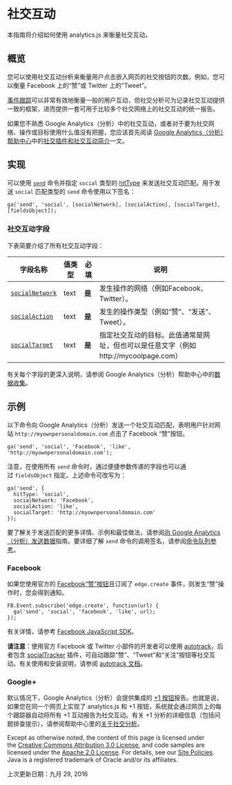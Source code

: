 # 社交互动

本指南将介绍如何使用 analytics.js 来衡量社交互动。

## 概览

您可以使用社交互动分析来衡量用户点击嵌入网页的社交按钮的次数。例如，您可以衡量 Facebook 上的“赞”或 Twitter 上的“Tweet”。

[事件跟踪](https://developers.google.cn/analytics/devguides/collection/analyticsjs/events?hl=zh-cn)可以非常有效地衡量一般的用户互动，但社交分析可为记录社交互动提供一致的框架，进而提供一套可用于比较多个社交网络上的社交互动的统一报告。

如果您不熟悉 Google Analytics（分析）中的社交互动，或者对于要为社交网络、操作或目标使用什么值没有把握，您应该首先阅读 [Google Analytics（分析）帮助中心](https://support.google.com/analytics?hl=zh-cn)中的[社交插件和社交互动简介](https://support.google.com/analytics/answer/6209874?hl=zh-cn)一文。

## 实现

可以使用 [`send`](https://developers.google.cn/analytics/devguides/collection/analyticsjs/command-queue-reference?hl=zh-cn#send) 命令并指定 `social` 类型的 [hitType](https://developers.google.cn/analytics/devguides/collection/analyticsjs/field-reference?hl=zh-cn#hitType) 来发送社交互动匹配。用于发送 `social` 匹配类型的 `send` 命令使用以下签名：

```
ga('send', 'social', [socialNetwork], [socialAction], [socialTarget], [fieldsObject]);
```

### 社交互动字段

下表简要介绍了所有社交互动字段：

| 字段名称                                     | 值类型  | 必填    | 说明                                       |
| ---------------------------------------- | ---- | ----- | ---------------------------------------- |
| [`socialNetwork`](https://developers.google.cn/analytics/devguides/collection/analyticsjs/field-reference?hl=zh-cn#socialNetwork) | text | **是** | 发生操作的网络（例如Facebook、Twitter）。             |
| [`socialAction`](https://developers.google.cn/analytics/devguides/collection/analyticsjs/field-reference?hl=zh-cn#socialAction) | text | **是** | 发生的操作类型（例如“赞”、“发送”、Tweet）。               |
| [`socialTarget`](https://developers.google.cn/analytics/devguides/collection/analyticsjs/field-reference?hl=zh-cn#socialTarget) | text | **是** | 指定社交互动的目标。此值通常是网址，但也可以是任意文字（例如http://mycoolpage.com） |

有关每个字段的更深入说明，请参阅 Google Analytics（分析）帮助中心中的[数据收集](https://support.google.com/analytics/answer/6209874?hl=zh-cn#collection)。

## 示例

以下命令向 Google Analytics（分析）发送一个社交互动匹配，表明用户针对网站 `http://myownpersonaldomain.com` 点击了 Facebook “赞”按钮。

```
ga('send', 'social', 'Facebook', 'like', 'http://myownpersonaldomain.com');

```

注意，在使用所有 `send` 命令时，通过便捷参数传递的字段也可以通过 `fieldsObject` 指定。上述命令可改写为：

```
ga('send', {
  hitType: 'social',
  socialNetwork: 'Facebook',
  socialAction: 'like',
  socialTarget: 'http://myownpersonaldomain.com'
});

```

要了解关于发送匹配的更多详情、示例和最佳做法，请参阅[向 Google Analytics（分析）发送数据](https://developers.google.cn/analytics/devguides/collection/analyticsjs/sending-hits?hl=zh-cn)指南。要详细了解 `send` 命令的调用签名，请参阅[命令队列参考](https://developers.google.cn/analytics/devguides/collection/analyticsjs/command-queue-reference?hl=zh-cn#send)。

### Facebook

如果您使用官方的 [Facebook“赞”按钮](https://developers.facebook.com/docs/plugins/like-button)且订阅了 `edge.create` 事件，则发生“赞”操作时，您会得到通知。

```
FB.Event.subscribe('edge.create', function(url) {
  ga('send', 'social', 'facebook', 'like', url);
});

```

有关详情，请参考 [Facebook JavaScript SDK](https://developers.facebook.com/docs/reference/javascript/FB.Event.subscribe)。

**请注意**：使用官方 Facebook 或 Twitter 小部件的开发者可以使用 [autotrack](https://github.com/googleanalytics/autotrack)，后者包含 [socialTracker](https://github.com/googleanalytics/autotrack#socialtracker) 插件，可自动跟踪“赞”、“Tweet”和“关注”按钮等社交互动。有关使用和安装说明，请参阅 [autotrack 文档](https://github.com/googleanalytics/autotrack)。

### Google+

默认情况下，Google Analytics（分析）会提供集成的 [+1 按钮](https://developers.google.cn/+/plugins/+1button/?hl=zh-cn)报告。也就是说，如果您在同一个网页上实现了 analytics.js 和 +1 按钮，系统就会通过网页上的每个跟踪器自动将所有 +1 互动报告为社交互动。有关 +1 分析的详细信息（包括问题排查提示），请参阅帮助中心里的[关于社交分析](https://support.google.com/analytics/answer/1683971?hl=zh-cn)。

Except as otherwise noted, the content of this page is licensed under the [Creative Commons Attribution 3.0 License](http://creativecommons.org/licenses/by/3.0/), and code samples are licensed under the [Apache 2.0 License](http://www.apache.org/licenses/LICENSE-2.0). For details, see our [Site Policies](https://developers.google.cn/terms/site-policies?hl=zh-cn). Java is a registered trademark of Oracle and/or its affiliates.

上次更新日期：九月 29, 2016